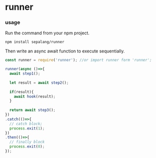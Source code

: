 # runner


### usage
Run the command from your npm project.
```
npm install sepalang/runner
```

Then write an async await function to execute sequentially.
```js
const runner = require('runner'); //or import runner form 'runner';

runner(async ()=>{
  await step1();
  
  let result = await step2();
  
  if(result){
    await hook(result);
  }
  
  return await step3();
})
.catch(()=>{
  // catch block;
  process.exit(1);
})
.then(()=>{
  // finally block
  process.exit(0);
});

```